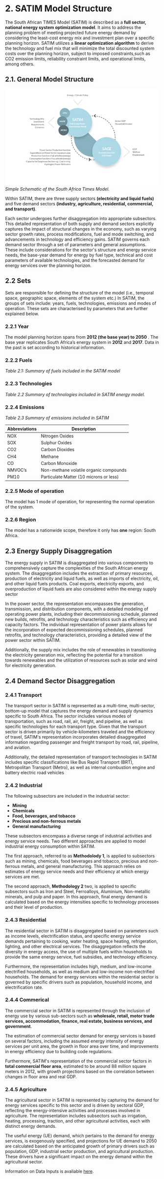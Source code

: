 # 2. SATIM Model Structure 

The South African TIMES Model (SATIM) is described as a **full sector, national energy system optimization model**. It aims to address the planning problem of meeting projected future energy demand by considering the least-cost energy mix and investment plan over a specific planning horizon. SATIM utilizes a **linear optimization algorithm** to derive the technology and fuel mix that will minimize the total discounted system costs over the planning horizon, subject to imposed constraints,such as CO2 emission limits, reliability constraint limits, and operational limits, among others.


 ## 2.1. General Model Structure 

![Alt text](image-3.png)*Simple Schematic of the South Africa Times Model.*

Within SATIM, there are three supply sectors **(electricity and liquid fuels)** and five demand sectors **(industry, agriculture, residential, commercial, and transport)**.

 Each sector undergoes further disaggregation into appropriate subsectors. This detailed representation of both supply and demand sectors explicitly captures the impact of structural changes in the economy, such as varying sector growth rates, process modifications, fuel and mode switching, and advancements in technology and efficiency gains. SATIM governs each demand sector through a set of parameters and general assumptions. These include considerations for the sector's structure and energy service needs, the base-year demand for energy by fuel type, technical and cost parameters of available technologies, and the forecasted demand for energy services over the planning horizon.

 ## 2.2 Sets

Sets are responsible for defining the structure of the model (i.e., temporal space, geographic space, elements of the system etc.) In SATIM, the groups of sets include: years, fuels, technologies, emissions and modes of operation. These sets are characterised by parameters that are further explained below.

### 2.2.1 Year
The model planning horizon spans from **2012 (the base year) to 2050** . The base year replicates South Africa’s energy system in **2012** and **2017**. Data in the past is set according to historical information.

### 2.2.2 Fuels 
*Table 2.1: Summary of fuels included in the SATIM model*

### 2.2.3 Technologies 
*Table 2.2 Summary of technologies included in SATIM energy model.*

### 2.2.4 Emissions 
*Table 2.3 Summary of emissions included in SATIM*

| Abbreviations  | Description             |
| ---------------| ------------------------|
| NOX            | Nitrogen Oxides         |
| SOX            | Sulphur Oxides          |
| CO2            | Carbon Dioxides         |
| CH4            | Methane                 |
| CO             | Carbon Monoxide         | 
| NMVOC’s        | Non-methane volatile organic compounds|
| PM10           | Particulate Matter (10 microns or less) |


### 2.2.5 Mode of operation
The model has 1 mode of operation, for representing the normal operation of the system.

### 2.2.6 Region
The model has a nationwide scope, therefore it only has **one** region: South Africa.

## 2.3 Energy Supply Disaggregation 

The energy supply in SATIM is disaggregated into various components to comprehensively capture the complexities of the South African energy system. The disaggregation includes the extraction of primary resources, production of electricity and liquid fuels, as well as imports of electricity, oil, and other liquid fuels products. Coal exports, electricity exports, and overproduction of liquid fuels are also considered within the energy supply sector 

In the power sector, the representation encompasses the generation, transmission, and distribution components, with a detailed modeling of operating power plants, including their decommissioning schedule, planned new builds, retrofits, and technology characteristics such as efficiency and capacity factors. The individual representation of power plants allows for the incorporation of expected decommissioning schedules, planned retrofits, and technology characteristics, providing a detailed view of the power sector within SATIM.


Additionally, the supply mix includes the role of renewables in transitioning the electricity generation mix, reflecting the potential for a transition towards renewables and the utilization of resources such as solar and wind for electricity generation.

## 2.4 Demand Sector Disaggregation

### 2.4.1 Transport

The transport sector in SATIM is represented as a multi-time, multi-sector, bottom-up model that captures the energy demand and supply dynamics specific to South Africa. The sector includes various modes of transportation, such as road, rail, air, freight, and pipeline, as well as specific technologies for each transport type. Given that the transport sector is driven primarily by vehicle-kilometers traveled and the efficiency of travel, SATIM's representation incorporates detailed disaggregated information regarding passenger and freight transport by road, rail, pipeline, and aviation.

Additionally, the detailed representation of transport technologies in SATIM includes specific classifications like Bus Rapid Transport (BRT), Metropolitan Transport (Metro), as well as internal combustion engine and battery electric road vehicles

### 2.4.2 Industrial

The following subsectors are included in the industrial sector:

- **Mining**
- **Chemicals**
- **Food, beverages, and tobacco**
- **Precious and non-ferrous metals**
- **General manufacturing** 

These subsectors encompass a diverse range of industrial activities and energy service needs. Two different approaches are applied to model industrial energy consumption within SATIM.

 The first approach, referred to as **Methodolody 1**, is applied to subsectors such as mining, chemicals, food beverages and tobacco, precious and non-ferrous metals, and general manufacturing. This approach relies on estimates of energy service needs and their efficiency at which energy services are met.
 
  The second approach, **Methodology 2** two, is applied to specific subsectors such as Iron and Steel, Ferroalloys, Aluminium, Non-metallic minerals, and pulp and paper. In this approach, final energy demand is calculated based on the energy intensities specific to technology processes and their level of production.

### 2.4.3 Residential

The residential sector in SATIM is disaggregated based on parameters such as income levels, electrification status, and specific energy service demands pertaining to cooking, water heating, space heating, refrigeration, lighting, and other electrical services. The disaggregation reflects the diversity in energy access, the use of multiple fuels within households to provide the same energy service, fuel subsidies, and technology efficiency.

Furthermore, the representation includes high, medium, and low-income electrified households, as well as medium and low-income non-electrified households. The demand for energy services within the residential sector is governed by specific drivers such as population, household income, and electrification rate.

### 2.4.4 Commerical

The commercial sector in SATIM is represented through the inclusion of energy use by various sub-sectors such as **wholesale, retail, motor trade services, accommodation, finance, real estate, business services, and government**.

The estimation of commercial sector demand for energy services is based on several factors, including the assumed energy intensity of energy services per unit area, the growth in floor area over time, and improvements in energy efficiency due to building code regulations.

Furthermore, SATIM's representation of the commercial sector factors in **total commercial floor area**, estimated to be around 88 million square meters in 2012, with growth projections based on the correlation between changes in floor area and real GDP.

### 2.4.5 Agriculture

The agricultural sector in SATIM is represented by capturing the demand for energy services specific to this sector and is driven by sectoral GDP, reflecting the energy-intensive activities and processes involved in agriculture. The representation includes subsectors such as irrigation, heating, processing, traction, and other agricultural activities, each with distinct energy demands.

The useful energy (UE) demand, which pertains to the demand for energy services, is exogenously specified, and projections for UE demand to 2050 are calculated based on the anticipated growth of primary drivers such as population, GDP, industrial sector production, and agricultural production. These drivers have a significant impact on the energy demand within the agricultural sector.



Information on Data Inputs is avaliable [here](/docs/source/05Data%20Inputs.ipynb).

